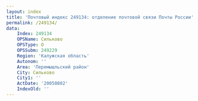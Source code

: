 ```yaml
---
layout: index
title: 'Почтовый индекс 249134: отделение почтовой связи Почты России'
permalink: /249134/
data:
    Index: 249134
    OPSName: Сильково
    OPSType: О
    OPSSubm: 249229
    Region: 'Калужская область'
    Autonom: ''
    Area: 'Перемышльский район'
    City: Сильково
    City1: ''
    ActDate: '20050802'
    IndexOld: ''
---
```

